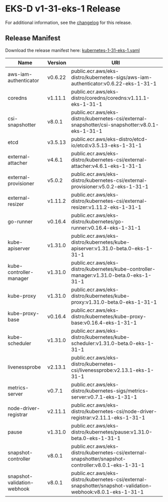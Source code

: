 # EKS-D v1-31-eks-1 Release

For additional information, see the [changelog](CHANGELOG-v1-31-eks-1.md) for this release.

## Release Manifest

Download the release manifest here: [kubernetes-1-31-eks-1.yaml](https://distro.eks.amazonaws.com/kubernetes-1-31/kubernetes-1-31-eks-1.yaml)

| Name | Version | URI |
|------|---------|-----|
| aws-iam-authenticator | v0.6.22 | public.ecr.aws/eks-distro/kubernetes-sigs/aws-iam-authenticator:v0.6.22-eks-1-31-1 |
| coredns | v1.11.1 | public.ecr.aws/eks-distro/coredns/coredns:v1.11.1-eks-1-31-1 |
| csi-snapshotter | v8.0.1 | public.ecr.aws/eks-distro/kubernetes-csi/external-snapshotter/csi-snapshotter:v8.0.1-eks-1-31-1 |
| etcd | v3.5.13 | public.ecr.aws/eks-distro/etcd-io/etcd:v3.5.13-eks-1-31-1 |
| external-attacher | v4.6.1 | public.ecr.aws/eks-distro/kubernetes-csi/external-attacher:v4.6.1-eks-1-31-1 |
| external-provisioner | v5.0.2 | public.ecr.aws/eks-distro/kubernetes-csi/external-provisioner:v5.0.2-eks-1-31-1 |
| external-resizer | v1.11.2 | public.ecr.aws/eks-distro/kubernetes-csi/external-resizer:v1.11.2-eks-1-31-1 |
| go-runner | v0.16.4 | public.ecr.aws/eks-distro/kubernetes/go-runner:v0.16.4-eks-1-31-1 |
| kube-apiserver | v1.31.0 | public.ecr.aws/eks-distro/kubernetes/kube-apiserver:v1.31.0-beta.0-eks-1-31-1 |
| kube-controller-manager | v1.31.0 | public.ecr.aws/eks-distro/kubernetes/kube-controller-manager:v1.31.0-beta.0-eks-1-31-1 |
| kube-proxy | v1.31.0 | public.ecr.aws/eks-distro/kubernetes/kube-proxy:v1.31.0-beta.0-eks-1-31-1 |
| kube-proxy-base | v0.16.4 | public.ecr.aws/eks-distro/kubernetes/kube-proxy-base:v0.16.4-eks-1-31-1 |
| kube-scheduler | v1.31.0 | public.ecr.aws/eks-distro/kubernetes/kube-scheduler:v1.31.0-beta.0-eks-1-31-1 |
| livenessprobe | v2.13.1 | public.ecr.aws/eks-distro/kubernetes-csi/livenessprobe:v2.13.1-eks-1-31-1 |
| metrics-server | v0.7.1 | public.ecr.aws/eks-distro/kubernetes-sigs/metrics-server:v0.7.1-eks-1-31-1 |
| node-driver-registrar | v2.11.1 | public.ecr.aws/eks-distro/kubernetes-csi/node-driver-registrar:v2.11.1-eks-1-31-1 |
| pause | v1.31.0 | public.ecr.aws/eks-distro/kubernetes/pause:v1.31.0-beta.0-eks-1-31-1 |
| snapshot-controller | v8.0.1 | public.ecr.aws/eks-distro/kubernetes-csi/external-snapshotter/snapshot-controller:v8.0.1-eks-1-31-1 |
| snapshot-validation-webhook | v8.0.1 | public.ecr.aws/eks-distro/kubernetes-csi/external-snapshotter/snapshot-validation-webhook:v8.0.1-eks-1-31-1 |
